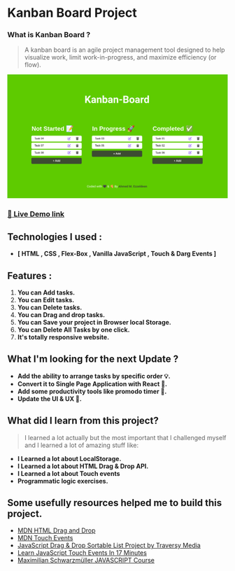 # Kanban Board Project

### What is Kanban Board ?

> A kanban board is an agile project management tool designed to help visualize work, limit work-in-progress, and maximize efficiency (or flow).

![image](./screenshots/Kanban_Board.png)

### [🔗 Live Demo link](http://ahmed3zzeldeen.github.io/Kanban-Board-Tasks)

## Technologies I used :

- **[ HTML , CSS , Flex-Box , Vanilla JavaScript , Touch & Darg Events ]**

## Features :

1. **You can Add tasks.**
1. **You can Edit tasks.**
1. **You can Delete tasks.**
1. **You can Drag and drop tasks.**
1. **You can Save your project in Browser local Storage.**
1. **You can Delete All Tasks by one click.**
1. **It's totally responsive website.**

## What I'm looking for the next Update ?

- **Add the ability to arrange tasks by specific order 💡.**
- **Convert it to Single Page Application with React 🤩.**
- **Add some productivity tools like promodo timer 🍅.**
- **Update the UI & UX 🎨.**

## What did I learn from this project?

> I learned a lot actually but the most important that I challenged myself and I learned a lot of amazing stuff like:

- **I Learned a lot about LocalStorage.**
- **I Learned a lot about HTML Drag & Drop API.**
- **I Learned a lot about Touch events**
- **Programmatic logic exercises.**

## Some usefully resources helped me to build this project.

- [MDN HTML Drag and Drop](https://developer.mozilla.org/en-US/docs/Web/API/HTML_Drag_and_Drop_API)
- [MDN Touch Events](https://developer.mozilla.org/en-US/docs/Web/API/Touch_events)
- [JavaScript Drag & Drop Sortable List Project by Traversy Media](https://www.youtube.com/watch?v=wv7pvH1O5Ho&t=360s)
- [Learn JavaScript Touch Events In 17 Minutes](https://www.youtube.com/watch?v=TaPdgj8mucI)
- [Maximilian Schwarzmüller JAVASCRIPT Course](https://www.udemy.com/course/javascript-the-complete-guide-2020-beginner-advanced/)
